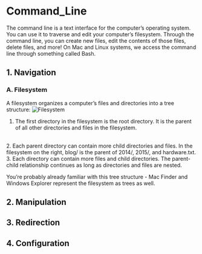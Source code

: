 # Command_Line
The command line is a text interface for the computer’s operating system. You can use it to traverse and edit your computer’s filesystem. Through the command line, you can create new files, edit the contents of those files, delete files, and more!
On Mac and Linux systems, we access the command line through something called Bash.

## 1. Navigation

### A. Filesystem
A filesystem organizes a computer’s files and directories into a tree structure:
![Filesystem](https://user-images.githubusercontent.com/62128029/134777967-9d896d41-5dcb-44e7-8017-96a40883badd.png)
1. The first directory in the filesystem is the root directory. It is the parent of all other directories and files in the filesystem.
<br/>
2. Each parent directory can contain more child directories and files. In the filesystem on the right, blog/ is the parent of 2014/, 2015/, and hardware.txt.
<br/>
3. Each directory can contain more files and child directories. The parent-child relationship continues as long as directories and files are nested.
<br/>

You’re probably already familiar with this tree structure - Mac Finder and Windows Explorer represent the filesystem as trees as well.
## 2. Manipulation
## 3. Redirection
## 4. Configuration


